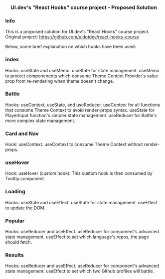 
<h3 align="center">UI.dev's "React Hooks" course project - Proposed Solution</h3>

### Info
This is a proposed solution for UI.dev's "React Hooks" course project.
Original project: https://github.com/uidotdev/react-hooks-course

Below, some brief explanation on which hooks have been used:

### index
Hooks: useState and useMemo.
useState for state management.
useMemo to protect componenents which consume Theme Context Provider's value prop
from re-rendering when theme doesn't change. 

### Battle
Hooks: useContext, useState, and useReducer.
useContext for all functions that consume Theme Context to avoid render-props syntax.
useState for PlayerInput function's simpler state management.
useReducer for Battle's more complex state management.

### Card and Nav
Hook: useContext.
useContext to consume Theme Context without render-props.

### useHover
Hook: useHover (custom hook).
This custom hook is then consumed by Tooltip component.

### Loading
Hooks: useState and useEffect.
useState for state management.
useEffect to update the DOM.

### Popular
Hooks: useReducer and useEffect.
useReducer for component's advanced state management.
useEffect to set which language's repos, the page should fetch.

### Results
Hooks: useReducer and useEffect.
useReducer for component's advanced state management.
useEffect to set which two Github profiles will battle.




